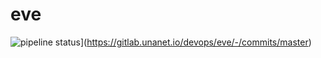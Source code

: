 # eve

![pipeline status](https://gitlab.unanet.io/devops/eve/badges/master/pipeline.svg)](https://gitlab.unanet.io/devops/eve/-/commits/master)
